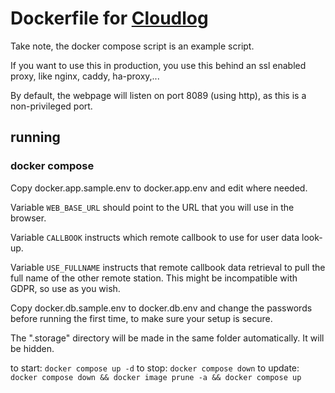 # Dockerfile for [Cloudlog](http://www.cloudlog.co.uk)

Take note, the docker compose script is an example script.

If you want to use this in production, you use this behind an ssl enabled proxy, like nginx, caddy, ha-proxy,...

By default, the webpage will listen on port 8089 (using http), as this is a non-privileged port.

## running
### docker compose
Copy docker.app.sample.env to docker.app.env and edit where needed.

Variable `WEB_BASE_URL` should point to the URL that you will use in the browser.

Variable `CALLBOOK` instructs which remote callbook to use for user data look-up.

Variable `USE_FULLNAME` instructs that remote callbook data retrieval to pull the full name of the other remote station. This might be incompatible with GDPR, so use as you wish.

Copy docker.db.sample.env to docker.db.env and change the passwords before running the first time, to make sure your setup is secure.

The ".storage" directory will be made in the same folder automatically. It will be hidden.

to start: `docker compose up -d`
to stop: `docker compose down`
to update: `docker compose down && docker image prune -a && docker compose up`
